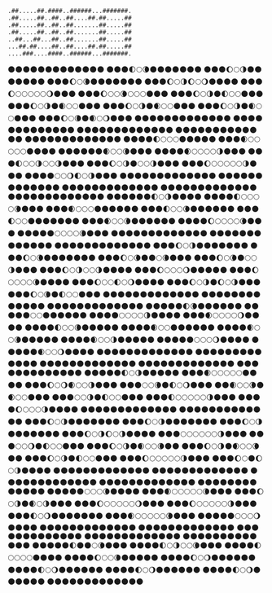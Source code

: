 ```
.##.....##.####..######...#######.
.##.....##..##..##....##.##.....##
.##.....##..##..##.......##.....##
.##.....##..##..##.......##.....##
..##...##...##..##.......##.....##
...##.##....##..##....##.##.....##
....###....####..######...#######.
```

🌑🌑🌑🌑🌑🌑🌑🌑🌑🌑🌑🌑🌑
🌑🌑🌑🌓🌕🌘🌑🌑🌑🌑🌑🌑🌑
🌑🌑🌑🌔🌕🌗🌑🌑🌑🌑🌑🌑🌑
🌑🌑🌑🌔🌕🌘🌑🌑🌑🌑🌑🌑🌑
🌑🌑🌑🌔🌕🌗🌔🌕🌖🌑🌑🌑🌑
🌑🌑🌑🌔🌕🌕🌕🌕🌕🌖🌑🌑🌑
🌑🌑🌑🌔🌕🌕🌘🌕🌕🌕🌑🌑🌑
🌑🌑🌑🌔🌕🌗🌑🌓🌕🌕🌑🌑🌑
🌑🌑🌑🌔🌕🌗🌑🌒🌕🌕🌑🌑🌑
🌑🌑🌑🌔🌕🌗🌑🌒🌕🌕🌑🌑🌑
🌑🌑🌑🌔🌕🌗🌑🌒🌕🌕🌑🌑🌑
🌑🌑🌑🌔🌕🌘🌑🌒🌕🌖🌑🌑🌑
🌑🌑🌑🌑🌑🌑🌑🌑🌑🌑🌑🌑🌑
🌑🌑🌑🌑🌑🌑🌑🌑🌑🌑🌑🌑🌑
🌑🌑🌑🌑🌑🌑🌑🌑🌑🌑🌑🌑🌑
🌑🌑🌑🌑🌑🌑🌑🌑🌑🌑🌑🌑🌑
🌑🌑🌑🌑🌑🌑🌑🌑🌑🌑🌑🌑🌑
🌑🌑🌑🌑🌓🌕🌕🌕🌑🌑🌑🌑🌑
🌑🌑🌑🌒🌕🌕🌕🌕🌕🌑🌑🌑🌑
🌑🌑🌑🌑🌑🌑🌒🌕🌕🌘🌑🌑🌑
🌑🌑🌑🌑🌒🌕🌕🌕🌕🌗🌑🌑🌑
🌑🌑🌑🌓🌕🌕🌗🌕🌕🌗🌑🌑🌑
🌑🌑🌑🌔🌕🌗🌑🌕🌕🌗🌑🌑🌑
🌑🌑🌑🌔🌕🌕🌕🌕🌕🌗🌑🌑🌑
🌑🌑🌑🌑🌕🌕🌖🌓🌕🌗🌑🌑🌑
🌑🌑🌑🌑🌑🌑🌑🌑🌑🌑🌑🌑🌑
🌑🌑🌑🌑🌑🌑🌑🌑🌑🌑🌑🌑🌑
🌑🌑🌑🌑🌑🌑🌑🌑🌑🌑🌑🌑🌑
🌑🌑🌑🌑🌑🌑🌑🌑🌑🌑🌑🌑🌑
🌑🌑🌑🌑🌑🌑🌑🌑🌑🌑🌑🌑🌑
🌑🌑🌑🌑🌑🌑🌓🌕🌗🌑🌑🌑🌑
🌑🌑🌑🌑🌓🌕🌕🌕🌕🌘🌑🌑🌑
🌑🌑🌑🌒🌕🌕🌕🌑🌑🌑🌑🌑🌑
🌑🌑🌑🌓🌕🌕🌘🌑🌑🌑🌑🌑🌑
🌑🌑🌑🌓🌕🌕🌑🌑🌑🌑🌑🌑🌑
🌑🌑🌑🌒🌕🌕🌘🌑🌑🌑🌑🌑🌑
🌑🌑🌑🌑🌔🌕🌕🌕🌕🌘🌑🌑🌑
🌑🌑🌑🌑🌑🌕🌕🌕🌕🌘🌑🌑🌑
🌑🌑🌑🌑🌑🌑🌑🌑🌑🌑🌑🌑🌑
🌑🌑🌑🌑🌑🌑🌑🌑🌑🌑🌑🌑🌑
🌑🌑🌑🌑🌑🌑🌑🌑🌑🌑🌑🌑🌑
🌑🌑🌑🌔🌕🌗🌑🌑🌑🌑🌑🌑🌑
🌑🌑🌑🌔🌕🌘🌑🌑🌑🌑🌑🌑🌑
🌑🌑🌑🌔🌕🌘🌑🌑🌕🌘🌑🌑🌑
🌑🌑🌑🌔🌕🌘🌑🌕🌕🌗🌑🌑🌑
🌑🌑🌑🌔🌕🌗🌕🌕🌗🌑🌑🌑🌑
🌑🌑🌑🌔🌕🌕🌕🌖🌑🌑🌑🌑🌑
🌑🌑🌑🌔🌕🌕🌕🌕🌘🌑🌑🌑🌑
🌑🌑🌑🌔🌕🌕🌓🌕🌖🌑🌑🌑🌑
🌑🌑🌑🌔🌕🌗🌑🌔🌕🌗🌑🌑🌑
🌑🌑🌑🌔🌕🌘🌑🌓🌕🌕🌑🌑🌑
🌑🌑🌑🌑🌑🌑🌑🌑🌑🌑🌑🌑🌑
🌑🌑🌑🌑🌑🌑🌑🌑🌑🌑🌑🌑🌑
🌑🌑🌑🌑🌑🌑🌑🌑🌑🌑🌑🌑🌑
🌑🌑🌑🌑🌑🌓🌘🌑🌑🌑🌑🌑🌑
🌑🌑🌑🌑🌑🌕🌕🌑🌑🌑🌑🌑🌑
🌑🌑🌑🌑🌕🌕🌕🌕🌗🌑🌑🌑🌑
🌑🌑🌑🌒🌕🌕🌕🌕🌖🌑🌑🌑🌑
🌑🌑🌑🌑🌓🌕🌕🌘🌑🌑🌑🌑🌑
🌑🌑🌑🌑🌒🌕🌕🌑🌑🌑🌑🌑🌑
🌑🌑🌑🌑🌒🌕🌕🌘🌑🌑🌑🌑🌑
🌑🌑🌑🌑🌒🌕🌕🌗🌑🌑🌑🌑🌑
🌑🌑🌑🌑🌑🌕🌕🌕🌖🌑🌑🌑🌑
🌑🌑🌑🌑🌑🌒🌕🌕🌖🌑🌑🌑🌑
🌑🌑🌑🌑🌑🌑🌑🌑🌑🌑🌑🌑🌑
🌑🌑🌑🌑🌑🌑🌑🌑🌑🌑🌑🌑🌑
🌑🌑🌑🌑🌑🌑🌑🌑🌑🌑🌑🌑🌑
🌑🌑🌑🌑🌑🌑🌑🌑🌑🌑🌑🌑🌑
🌑🌑🌑🌑🌑🌑🌑🌑🌑🌑🌑🌑🌑
🌑🌑🌑🌑🌑🌓🌕🌗🌑🌑🌑🌑🌑
🌑🌑🌑🌒🌕🌕🌕🌕🌕🌑🌑🌑🌑
🌑🌑🌑🌔🌕🌖🌒🌕🌕🌗🌑🌑🌑
🌑🌑🌑🌕🌕🌘🌑🌓🌕🌖🌑🌑🌑
🌑🌑🌒🌕🌕🌘🌑🌒🌕🌕🌑🌑🌑
🌑🌑🌑🌕🌕🌗🌑🌓🌕🌕🌑🌑🌑
🌑🌑🌑🌓🌕🌕🌕🌕🌕🌗🌑🌑🌑
🌑🌑🌑🌑🌔🌕🌕🌕🌗🌑🌑🌑🌑
🌑🌑🌑🌑🌑🌑🌑🌑🌑🌑🌑🌑🌑
🌑🌑🌑🌑🌑🌑🌑🌑🌑🌑🌑🌑🌑
🌑🌑🌑🌔🌕🌗🌑🌑🌑🌑🌑🌑🌑
🌑🌑🌑🌔🌕🌗🌑🌑🌑🌑🌑🌑🌑
🌑🌑🌑🌔🌕🌗🌑🌑🌑🌑🌑🌑🌑
🌑🌑🌑🌔🌕🌗🌔🌕🌗🌑🌑🌑🌑
🌑🌑🌑🌕🌕🌕🌕🌕🌕🌗🌑🌑🌑
🌑🌑🌑🌕🌕🌖🌑🌓🌕🌕🌑🌑🌑
🌑🌑🌑🌔🌕🌗🌑🌒🌕🌕🌘🌑🌑
🌑🌑🌑🌔🌕🌗🌑🌒🌕🌕🌘🌑🌑
🌑🌑🌑🌔🌕🌗🌑🌓🌕🌕🌑🌑🌑
🌑🌑🌑🌔🌕🌕🌕🌕🌕🌗🌑🌑🌑
🌑🌑🌑🌔🌕🌑🌔🌕🌗🌑🌑🌑🌑
🌑🌑🌑🌑🌑🌑🌑🌑🌑🌑🌑🌑🌑
🌑🌑🌑🌑🌑🌑🌑🌑🌑🌑🌑🌑🌑
🌑🌑🌑🌑🌑🌑🌑🌑🌑🌑🌑🌑🌑
🌑🌑🌑🌑🌑🌑🌑🌑🌑🌑🌑🌑🌑
🌑🌑🌑🌑🌑🌑🌑🌑🌑🌑🌑🌑🌑
🌑🌑🌑🌑🌑🌕🌕🌕🌘🌑🌑🌑🌑
🌑🌑🌑🌒🌕🌕🌕🌕🌕🌘🌑🌑🌑
🌑🌑🌑🌔🌕🌗🌑🌒🌕🌗🌑🌑🌑
🌑🌑🌑🌔🌕🌕🌕🌕🌕🌖🌑🌑🌑
🌑🌑🌑🌔🌕🌕🌕🌕🌕🌗🌑🌑🌑
🌑🌑🌑🌓🌕🌖🌑🌑🌑🌑🌑🌑🌑
🌑🌑🌑🌒🌕🌕🌕🌕🌕🌘🌑🌑🌑
🌑🌑🌑🌑🌑🌕🌕🌕🌖🌑🌑🌑🌑
🌑🌑🌑🌑🌑🌑🌑🌑🌑🌑🌑🌑🌑
🌑🌑🌑🌑🌑🌑🌑🌑🌑🌑🌑🌑🌑
🌑🌑🌑🌑🌑🌑🌑🌑🌑🌑🌑🌑🌑
🌑🌑🌑🌑🌑🌑🌑🌑🌑🌑🌑🌑🌑
🌑🌑🌑🌑🌑🌑🌑🌑🌑🌑🌑🌑🌑
🌑🌑🌑🌑🌑🌓🌑🌑🌕🌘🌑🌑🌑
🌑🌑🌑🌑🌓🌕🌗🌕🌕🌘🌑🌑🌑
🌑🌑🌑🌑🌓🌕🌕🌕🌕🌑🌑🌑🌑
🌑🌑🌑🌑🌔🌕🌕🌘🌑🌑🌑🌑🌑
🌑🌑🌑🌑🌔🌕🌖🌑🌑🌑🌑🌑🌑
🌑🌑🌑🌑🌓🌕🌖🌑🌑🌑🌑🌑🌑
🌑🌑🌑🌑🌓🌕🌖🌑🌑🌑🌑🌑🌑
🌑🌑🌑🌑🌓🌕🌖🌑🌑🌑🌑🌑🌑
🌑🌑🌑🌑🌑🌑🌑🌑🌑🌑🌑🌑🌑
